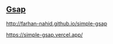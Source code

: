 ## [Gsap](https://simple-gsap.vercel.app/)

http://farhan-nahid.github.io/simple-gsap

https://simple-gsap.vercel.app/
